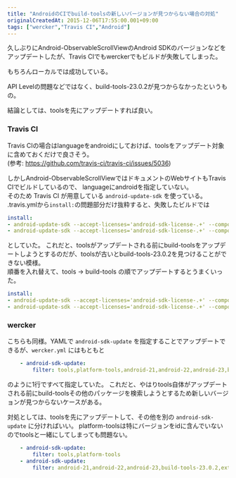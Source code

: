 ```yaml
---
title: "AndroidのCIでbuild-toolsの新しいバージョンが見つからない場合の対処"
originalCreatedAt: 2015-12-06T17:55:00.001+09:00
tags: ["wercker","Travis CI","Android"]
---
```

久しぶりにAndroid-ObservableScrollViewのAndroid SDKのバージョンなどをアップデートしたが、Travis CIでもwerckerでもビルドが失敗してしまった。

もちろんローカルでは成功している。

API Levelの問題などではなく、build-tools-23.0.2が見つからなかったというもの。

結論としては、toolsを先にアップデートすれば良い。  
<!--more-->

### Travis CI

Travis CIの場合はlanguageをandroidにしておけば、toolsをアップデート対象に含めておくだけで良さそう。  
(参考: https://github.com/travis-ci/travis-ci/issues/5036)

しかしAndroid-ObservableScrollViewではドキュメントのWebサイトもTravis CIでビルドしているので、
languageにandroidを指定していない。  
そのため Travis CI が用意している `android-update-sdk` を使っている。  
.travis.ymlから`install:`の問題部分だけ抜粋すると、失敗したビルドでは

```yaml
install:
- android-update-sdk --accept-licenses='android-sdk-license-.+' --components=build-tools-23.0.2
- android-update-sdk --accept-licenses='android-sdk-license-.+' --components=tools
```

としていた。
これだと、toolsがアップデートされる前にbuild-toolsをアップデートしようとするのだが、toolsが古いとbuild-tools-23.0.2を見つけることができない模様。  
順番を入れ替えて、tools -> build-tools の順でアップデートするとうまくいった。

```yaml
install:
- android-update-sdk --accept-licenses='android-sdk-license-.+' --components=tools
- android-update-sdk --accept-licenses='android-sdk-license-.+' --components=build-tools-23.0.2
```

### wercker

こちらも同様。YAMLで `android-sdk-update` を指定することでアップデートできるが、`wercker.yml` にはもともと

```yaml
    - android-sdk-update:
        filter: tools,platform-tools,android-21,android-22,android-23,build-tools-23.0.2,extra-android-support,extra-android-m2repository
```

のように1行ですべて指定していた。
これだと、やはりtools自体がアップデートされる前にbuild-toolsその他のパッケージを検索しようとするため新しいバージョンが見つからないケースがある。

対処としては、toolsを先にアップデートして、その他を別の `android-sdk-update` に分ければいい。
platform-toolsは特にバージョンをidに含んでいないのでtoolsと一緒にしてしまっても問題ない。

```yaml
    - android-sdk-update:
        filter: tools,platform-tools
    - android-sdk-update:
        filter: android-21,android-22,android-23,build-tools-23.0.2,extra-android-support,extra-android-m2repository
```
